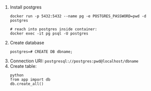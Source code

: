 1. Install postgres
    ```
    docker run -p 5432:5432 --name pg -e POSTGRES_PASSWORD=pwd -d postgres

    # reach into postgres inside container:
    docker exec -it pg psql -U postgres
    ```
2. Create database
    ```
    postgres=# CREATE DB dbname;
    ```
3. Connection URI: `postgresql://postgres:pwd@localhost/dbname`
4. Create table:
    ```
    python
    from app import db
    db.create_all()
    ```